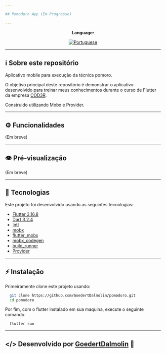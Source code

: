 ```yaml
---

## Pomodoro App (Em Progresso)

---
```


<div align="center">

**Language:**

[![Portuguese](https://img.shields.io/badge/Language-Português-blue?style=for-the-badge)](README.md)

</div>

---
## ℹ️ Sobre este repositório
Aplicativo mobile para execução da técnica pomoro.

O objetivo principal deste repositório é demonstrar o aplicativo desenvolvido para treinar meus conhecimentos durante o curso de Flutter da empresa [COD3R](https://www.udemy.com/course/curso-flutter/).

Construido utilizando Mobx e Provider.

---
## ⚙️ Funcionalidades
(Em breve)

---
## 👁️ Pré-visualização
(Em breve)

---
## 🧪 Tecnologias
Este projeto foi desenvolvido usando as seguintes tecnologias:

- [Flutter 3.16.8](https://docs.flutter.dev/)
- [Dart 3.2.4](https://dart.dev/)
- [Intl](https://pub.dev/packages/intl)
- [mobx](https://pub.dev/packages/mobx)
- [flutter_mobx](https://pub.dev/packages/flutter_mobx)
- [mobx_codegen](https://pub.dev/packages/mobx_codegen)
- [build_runner](https://pub.dev/packages/build_runner)
- [Provider](https://pub.dev/packages/provider)

---
## ⚡ Instalação

Primeiramente clone este projeto usando:

```bash
  git clone https://github.com/GoedertDalmolin/pomodoro.git
  cd pomodoro
```

Por fim, com o flutter instalado em sua maquina, execute o seguinte comando:

```bash
  flutter run
```

---
</> Desenvolvido por [GoedertDalmolin](https://github.com/GoedertDalmolin) 👋
---
